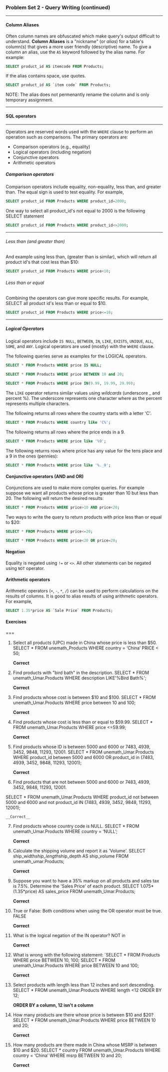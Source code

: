 ### Problem Set 2 - Query Writing (continued)
---



#### Column Aliases

Often column names are obfuscated which make query's output difficult to understand. 
**Column Aliases** is a "nickname" (or *alias*) for a table's column(s) that gives a more user friendly (descriptive) name.
To give a column an alias, use the `AS` keyword followed by the alias name.  For example:

```SQL
SELECT product_id AS itemcode FROM Products;
```

If the alias contains space, use quotes.  

```SQL
SELECT product_id AS `item code` FROM Products;
```

NOTE: The alias does not permenantly rename the column and is only temporary assignment.




---

#### SQL operators

---

Operators are reserved words used with the `WHERE` clause to perform an operation such as comparisons.  The primary operators are:

- Comparison operators (e.g., equality)
- Logical operators (including negation)
- Conjunctive operators
- Arithmetic operators

##### Comparison operators

Comparison operators include equality, non-equality, less than, and greater than.  The equal sign is used to test equality.  For example, 

```SQL
SELECT product_id FROM Products WHERE product_id=2000;
```
One way to select all product_id's not equal to 2000 is the following SELECT statement 

```SQL
SELECT product_id FROM Products WHERE product_id<>2000;
```
---

###### Less than (and greater than)

And example using less than, (greater than is similar), which will return all product id's that cost less than $10:

```SQL
SELECT product_id FROM Products WHERE price<10;
```

###### Less than or equal

Combining the operators can give more specific results.  For example, SELECT all product id's less than or equal to $10.


```SQL
SELECT product_id FROM Products WHERE price<=10;
```

---

##### Logical Operators

Logical operators include `IS NULL`, `BETWEEN`, `IN`, `LIKE`, `EXISTS`, `UNIQUE`, `ALL`, `SOME`, and `ANY`.
Logical operators are used (mostly) with the `WHERE` clause.  

The following queries serve as examples for the LOGICAL operators.


```SQL
SELECT * FROM Products WHERE price IS NULL;
```


```SQL
SELECT * FROM Products WHERE price BETWEEN 10 and 20;
```


```SQL
SELECT * FROM Products WHERE price IN(9.99, 19.99, 29.99);
```

The `LIKE` operator returns similar values using *wildcards* (underscore _ and percent %).  The underscore represents one character where as the percent represents multiple characters.

The following returns all rows where the country starts with a letter 'C'.  

```SQL
SELECT * FROM Products WHERE country like 'C%';
```

The following returns all rows where the price ends in a 9.


```SQL
SELECT * FROM Products WHERE price like '%9';
```

The following returns rows where price has any value for the tens place and a 9 in the ones (pennies):


```SQL
SELECT * FROM Products WHERE price like '%._9';
```

#### Conjunctive operators (AND and OR)

Conjunctions are used to make more complex queries.  For example suppose we want all products whose price is greater than 10 but less than 20.  The following will return the desired results:

```SQL
SELECT * FROM Products WHERE price>10 AND price<20;
```

Two ways to write the query to return products with price less than or equal to $20:


```SQL
SELECT * FROM Products WHERE price<=20;
```


```SQL
SELECT * FROM Products WHERE price<20 OR price=20;
```

#### Negation

Equality is negated using `!=` or `<>`.  All other statements can be negated using `NOT` operator. 



#### Arithmetic operators

Arithmetic operators (`+`, `-`, `*`, `/`) can be used to perform calculations on the results of columns.  It is good to alias results of using arithmetic operators.  For example, 


```SQL
SELECT 1.35*price AS `Sale Price` FROM Products;
```




#### Exercises


===

1. Select all products (UPC) made in China whose price is less than $50.
SELECT * FROM unemath_Products WHERE country = ‘China’ PRICE < 50;

    __Correct__


2. Find products with "bird bath" in the description.
SELECT * FROM unemath_Umar.Products WHERE description LIKE'%Bird Bath%';


    __Correct__



3. Find products whose cost is between $10 and $100.
SELECT * FROM unemath_Umar.Products WHERE price between 10 and 100;


    __Correct__


4. Find products whose cost is less than or equal to $59.99.
SELECT * FROM unemath_Umar.Products WHERE price <=59.99;


    __Correct__



5. Find products whose ID is between 5000 and 6000 or 7483, 4939, 3452, 9848, 11293, 12001.
SELECT * FROM unemath_Umar.Products WHERE product_id between 5000 and 6000 OR product_id in (7483, 4939, 3452, 9848, 11293, 12001);


    __Correct__



6. Find products that are not between 5000 and 6000 or 7483, 4939, 3452, 9848, 11293, 12001.

SELECT * FROM unemath_Umar.Products WHERE product_id not between 5000 and 6000 and not product_id IN (7483, 4939, 3452, 9848, 11293, 12001);


    __Correct__




7. Find products whose country code is NULL.
SELECT * FROM unemath_Umar.Products WHERE country = ‘NULL’;


    __Correct__


8. Calculate the shipping volume and report it as 'Volume'.
SELECT ship_width*ship_length*ship_depth AS ship_volume FROM unemath_umar.Products;

    __Correct__




9. Suppose you want to have a 35% markup on all products and sales tax is 7.5%.  Determine the 'Sales Price' of each product.
SELECT 1.075* (1.35*price) AS sales_price FROM unemath_Umar.Products;

    __Correct__



10. True or False: Both conditions when using the OR operator must be true.
FALSE

    __Correct__



11. What is the logical negation of the IN operator?
NOT in

    __Correct__




12. What is wrong with the following statement: `SELECT * FROM Products WHERE price BETWEEN 10, 100;
SELECT * FROM unemath_Umar.Products WHERE price BETWEEN 10 and 100;

    __Correct__




13. Select products with length less than 12 inches and sort descending.
SELECT * FROM unemath_Umar.Products WHERE length <12 ORDER BY 12;

    __ORDER BY a column, 12 isn't a column__



14. How many products are there whose price is between $10 and $20?
SELECT * FROM unemath_Umar.Products WHERE price BETWEEN 10 and 20;

    __Correct__




15. How many products are there made in China whose MSRP is between $10 and $20.
SELECT * country FROM unemath_Umar.Products WHERE country = ‘China’ WHERE msrp BETWEEN 10 and 20;

    __Correct__






